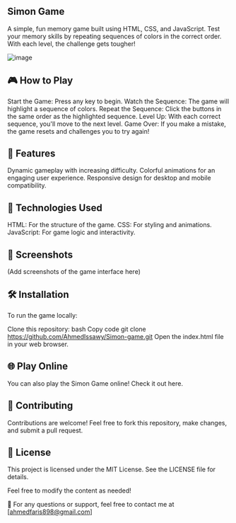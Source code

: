 ## Simon Game
A simple, fun memory game built using HTML, CSS, and JavaScript. Test your memory skills by repeating sequences of colors in the correct order. With each level, the challenge gets tougher!

![image](https://github.com/user-attachments/assets/f220b14e-6118-46be-961c-85c4a3eaecd7)


## 🎮 How to Play
Start the Game: Press any key to begin.
Watch the Sequence: The game will highlight a sequence of colors.
Repeat the Sequence: Click the buttons in the same order as the highlighted sequence.
Level Up: With each correct sequence, you'll move to the next level.
Game Over: If you make a mistake, the game resets and challenges you to try again!
## 🌟 Features
Dynamic gameplay with increasing difficulty.
Colorful animations for an engaging user experience.
Responsive design for desktop and mobile compatibility.
## 🚀 Technologies Used
HTML: For the structure of the game.
CSS: For styling and animations.
JavaScript: For game logic and interactivity.
## 📸 Screenshots
(Add screenshots of the game interface here)

## 🛠️ Installation
To run the game locally:

Clone this repository:
bash
Copy code
git clone https://github.com/AhmedIssawy/Simon-game.git
Open the index.html file in your web browser.
## 🌐 Play Online
You can also play the Simon Game online! Check it out here.


## 🤝 Contributing
Contributions are welcome! Feel free to fork this repository, make changes, and submit a pull request.

## 📜 License
This project is licensed under the MIT License. See the LICENSE file for details.

Feel free to modify the content as needed!

📧 For any questions or support, feel free to contact me at [ahmedfaris898@gmail.com]
